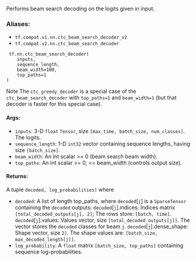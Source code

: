 Performs beam search decoding on the logits given in input.
### Aliases:
- `tf.compat.v1.nn.ctc_beam_search_decoder_v2`
- `tf.compat.v2.nn.ctc_beam_search_decoder`

```
 tf.nn.ctc_beam_search_decoder(
    inputs,
    sequence_length,
    beam_width=100,
    top_paths=1
)
```
Note The `ctc_greedy_decoder` is a special case of the `ctc_beam_search_decoder` with `top_paths=1` and `beam_width=1` (but that decoder is faster for this special case).
#### Args:
- `inputs`: 3-D `float` `Tensor`, size `[max_time, batch_size, num_classes]`. The logits.
- `sequence_length`: 1-D `int32` vector containing sequence lengths, having size `[batch_size]`.
- `beam_width`: An int scalar >= 0 (beam search beam width).
- `top_paths`: An int scalar >= 0, <= beam_width (controls output size).
#### Returns:
A tuple `decoded, log_probabilities)` where
- `decoded`: A list of length top_paths, where `decoded`[`j`] is a `SparseTensor` containing the `decoded` outputs:
`decoded`[`j`].indices: Indices matrix `[total_decoded_outputs[j], 2]`; The rows store: `[batch, time]`.
`decoded`[`j`].values: Values vector, size `[total_decoded_outputs[j]]`. The vector stores the `decoded` classes for beam `j`.
`decoded`[`j`].dense_shape: Shape vector, size `2)`. The shape values are: `[batch_size, max_decoded_length[j]]`.
- `log_probability`: A `float` matrix `[batch_size, top_paths]` containing sequence log-probabilities.
